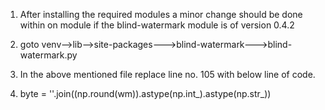 1) After installing the required modules a minor change should be done within on module if the blind-watermark module is of version 0.4.2


2) goto venv-->lib-->site-packages--->blind-watermark--->blind-watermark.py


3) In the above mentioned file replace line no. 105 with below line of code.


4) byte = ''.join((np.round(wm)).astype(np.int_).astype(np.str_))

